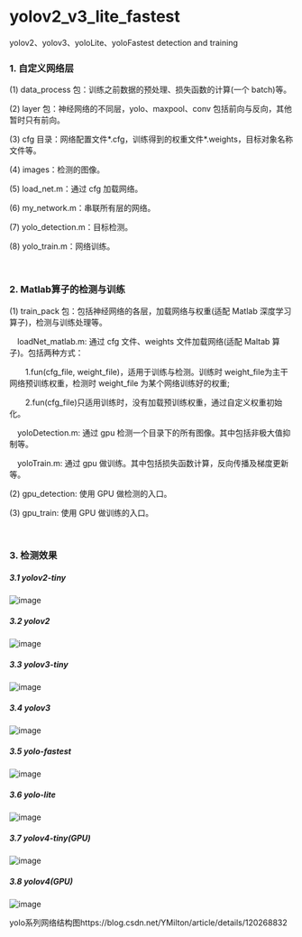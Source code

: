 # yolov2_v3_lite_fastest
yolov2、yolov3、yoloLite、yoloFastest detection and training


### 1. 自定义网络层
<p>(1) data_process 包：训练之前数据的预处理、损失函数的计算(一个 batch)等。<p>
<p>(2) layer 包：神经网络的不同层，yolo、maxpool、conv 包括前向与反向，其他暂时只有前向。<p>  
<p>(3) cfg 目录：网络配置文件*.cfg，训练得到的权重文件*.weights，目标对象名称文件等。<p>  
<p>(4) images：检测的图像。 <p> 
<p>(5) load_net.m：通过 cfg 加载网络。  <p>
<p>(6) my_network.m：串联所有层的网络。 <p> 
<p>(7) yolo_detection.m：目标检测。  <p>
<p>(8) yolo_train.m：网络训练。<p>
<br/>

### 2. Matlab算子的检测与训练
<p>(1) train_pack 包：包括神经网络的各层，加载网络与权重(适配 Matlab 深度学习算子)，检测与训练处理等。<p>  
 <p>&emsp;loadNet_matlab.m: 通过 cfg 文件、weights 文件加载网络(适配 Maltab 算子)。包括两种方式：<p> 
 <p>&emsp;&emsp;1.fun(cfg_file, weight_file)，适用于训练与检测。训练时 weight_file为主干网络预训练权重，检测时 weight_file 为某个网络训练好的权重;<p>
 <p>&emsp;&emsp;2.fun(cfg_file)只适用训练时，没有加载预训练权重，通过自定义权重初始化。<p>
 <p>&emsp;yoloDetection.m: 通过 gpu 检测一个目录下的所有图像。其中包括非极大值抑制等。<p>  
 <p>&emsp;yoloTrain.m: 通过 gpu 做训练。其中包括损失函数计算，反向传播及梯度更新等。<p>
<p>(2) gpu_detection: 使用 GPU 做检测的入口。<p>
<p>(3) gpu_train: 使用 GPU 做训练的入口。<p>
<br/>

### 3. 检测效果
##### 3.1  yolov2-tiny
![image](https://user-images.githubusercontent.com/27056069/236856236-3b11f02c-9a66-4d6c-b27f-997320487244.png)
##### 3.2 yolov2
![image](https://user-images.githubusercontent.com/27056069/236857671-ace72de7-e308-4d28-a72c-4c9adf50e657.png)
##### 3.3 yolov3-tiny
![image](https://user-images.githubusercontent.com/27056069/236858238-10f2c13b-7bb7-4e65-834e-e73a5b962669.png)
##### 3.4 yolov3
![image](https://user-images.githubusercontent.com/27056069/236858469-b777d3c8-1151-4a67-bd0c-134a7178ec26.png)
##### 3.5 yolo-fastest
![image](https://user-images.githubusercontent.com/27056069/236858678-efafecb2-656a-4b60-b684-3320a92b830d.png)
##### 3.6 yolo-lite
![image](https://user-images.githubusercontent.com/27056069/236858898-0e4d3311-11ce-4487-91ea-48ecaf2fccd1.png)
##### 3.7 yolov4-tiny(GPU)
![image](https://user-images.githubusercontent.com/27056069/236859144-d12cc162-3aac-4fbd-81c9-ff882cd425ea.png)
##### 3.8 yolov4(GPU)
![image](https://user-images.githubusercontent.com/27056069/236859259-9c87d381-b38d-4e28-a508-c2990dd04d02.png)

<p>yolo系列网络结构图https://blog.csdn.net/YMilton/article/details/120268832<p>
